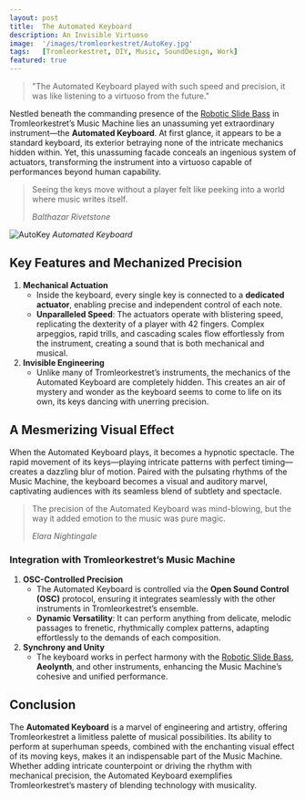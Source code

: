 ```yaml
---
layout: post
title:  The Automated Keyboard
description: An Invisible Virtuoso
image:  '/images/tromleorkestret/AutoKey.jpg'
tags:   [Tromleorkestret, DIY, Music, SoundDesign, Work]
featured: true
---
```


> "The Automated Keyboard played with such speed and precision, it was like listening to a virtuoso from the future."

Nestled beneath the commanding presence of the [Robotic Slide Bass]({{site.baseurl}}/robotic-slide-bass)  in Tromleorkestret’s Music Machine lies an unassuming yet extraordinary instrument—the **Automated Keyboard**. At first glance, it appears to be a standard keyboard, its exterior betraying none of the intricate mechanics hidden within. Yet, this unassuming facade conceals an ingenious system of actuators, transforming the instrument into a virtuoso capable of performances beyond human capability.

> Seeing the keys move without a player felt like peeking into a world where music writes itself.
>
> <cite> Balthazar Rivetstone </cite>


![AutoKey]({{site.baseurl}}/images/tromleorkestret/AutoKey.gif)
*Automated Keyboard*



## Key Features and Mechanized Precision

1. **Mechanical Actuation**
    - Inside the keyboard, every single key is connected to a **dedicated actuator**, enabling precise and independent control of each note.
    - **Unparalleled Speed**: The actuators operate with blistering speed, replicating the dexterity of a player with 42 fingers. Complex arpeggios, rapid trills, and cascading scales flow effortlessly from the instrument, creating a sound that is both mechanical and musical.
2. **Invisible Engineering**
    - Unlike many of Tromleorkestret’s instruments, the mechanics of the Automated Keyboard are completely hidden. This creates an air of mystery and wonder as the keyboard seems to come to life on its own, its keys dancing with unerring precision.

## A Mesmerizing Visual Effect

When the Automated Keyboard plays, it becomes a hypnotic spectacle. The rapid movement of its keys—playing intricate patterns with perfect timing—creates a dazzling blur of motion. Paired with the pulsating rhythms of the Music Machine, the keyboard becomes a visual and auditory marvel, captivating audiences with its seamless blend of subtlety and spectacle.

> The precision of the Automated Keyboard was mind-blowing, but the way it added emotion to the music was pure magic.
> 
> <cite> Elara Nightingale </cite>



### Integration with Tromleorkestret’s Music Machine

1. **OSC-Controlled Precision**
    - The Automated Keyboard is controlled via the **Open Sound Control (OSC)** protocol, ensuring it integrates seamlessly with the other instruments in Tromleorkestret’s ensemble.
    - **Dynamic Versatility**: It can perform anything from delicate, melodic passages to frenetic, rhythmically complex patterns, adapting effortlessly to the demands of each composition.
2. **Synchrony and Unity**
    - The keyboard works in perfect harmony with the [Robotic Slide Bass]({{site.baseurl}}/robotic-slide-bass), **Aeolynth**, and other instruments, enhancing the Music Machine’s cohesive and unified performance.

## Conclusion

The **Automated Keyboard** is a marvel of engineering and artistry, offering Tromleorkestret a limitless palette of musical possibilities. Its ability to perform at superhuman speeds, combined with the enchanting visual effect of its moving keys, makes it an indispensable part of the Music Machine. Whether adding intricate counterpoint or driving the rhythm with mechanical precision, the Automated Keyboard exemplifies Tromleorkestret’s mastery of blending technology with musicality.
